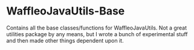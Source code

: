 # WaffleoJavaUtils-Base
Contains all the base classes/functions for WaffleoJavaUtils. Not a great utilities package by any means, but I wrote a bunch of experimental stuff and then made other things dependent upon it.
